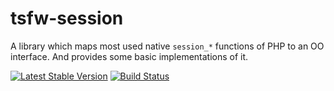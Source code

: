 tsfw-session
============

A library which maps most used native `session_*` functions of PHP to an OO interface. And provides some basic implementations of it.

[![Latest Stable Version](https://poser.pugx.org/timesplinter/tsfw-session/v/stable.svg)](https://packagist.org/packages/timesplinter/tsfw-session)
[![Build Status](https://travis-ci.org/TiMESPLiNTER/tsfw-session.svg)](https://travis-ci.org/TiMESPLiNTER/tsfw-session)